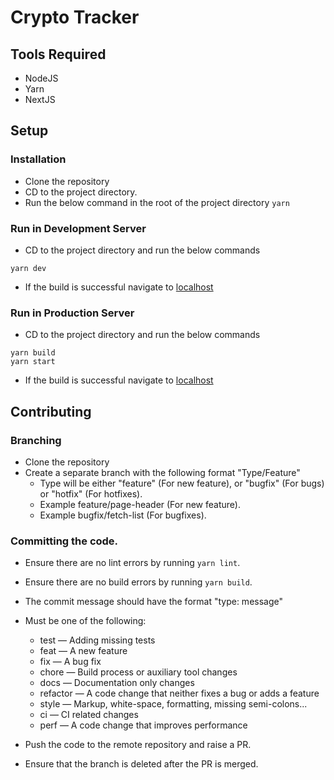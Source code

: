 # Crypto Tracker

## Tools Required

- NodeJS
- Yarn
- NextJS

## Setup

### Installation

- Clone the repository
- CD to the project directory.
- Run the below command in the root of the project directory `yarn`

### Run in Development Server

- CD to the project directory and run the below commands

```
yarn dev
```

- If the build is successful navigate to [localhost](http://localhost:8100/)

### Run in Production Server

- CD to the project directory and run the below commands

```
yarn build
yarn start
```

- If the build is successful navigate to [localhost](http://localhost:8100/)

## Contributing

### Branching

- Clone the repository
- Create a separate branch with the following format "Type/Feature"
  - Type will be either "feature" (For new feature), or "bugfix" (For bugs) or "hotfix" (For hotfixes).
  - Example feature/page-header (For new feature).
  - Example bugfix/fetch-list (For bugfixes).

### Committing the code.

- Ensure there are no lint errors by running `yarn lint`.

- Ensure there are no build errors by running `yarn build`.

- The commit message should have the format "type: message"

- Must be one of the following:

  - test — Adding missing tests
  - feat — A new feature
  - fix — A bug fix
  - chore — Build process or auxiliary tool changes
  - docs — Documentation only changes
  - refactor — A code change that neither fixes a bug or adds a feature
  - style — Markup, white-space, formatting, missing semi-colons...
  - ci — CI related changes
  - perf — A code change that improves performance

- Push the code to the remote repository and raise a PR.
- Ensure that the branch is deleted after the PR is merged.
